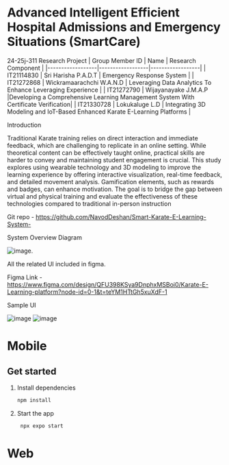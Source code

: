 # Advanced Intelligent Efficient Hospital Admissions and Emergency Situations (SmartCare)
24-25j-311 Research Project
| Group Member ID | Name  | Research Component |
|------------------|------------------|------------------|
| IT21114830  | Sri Harisha P.A.D.T     | Emergency Response System    |
| IT21272868    | Wickramaarachchi W.A.N.D    | Leveraging Data Analytics To Enhance Leveraging Experience    |
| IT21272790    | Wijayanayake J.M.A.P    |Developing a Comprehensive Learning Management System With Certificate Verification|
| IT21330728    | Lokukaluge L.D    | Integrating 3D Modeling and IoT-Based  Enhanced Karate E-Learning Platforms    |

Introduction

Traditional Karate training relies on direct interaction and immediate feedback, which are challenging to replicate in an online setting.
While theoretical content can be effectively taught online, practical skills are harder to convey and maintaining student engagement is crucial. 
This study explores using wearable technology and 3D modeling to improve the learning experience by offering interactive visualization, real-time feedback, and detailed movement analysis. 
Gamification elements, such as rewards and badges, can enhance motivation. 
The goal is to bridge the gap between virtual and physical training and evaluate the effectiveness of these technologies compared to traditional in-person instruction

Git repo - https://github.com/NavodDeshan/Smart-Karate-E-Learning-System-

System Overview Diagram 

![image](UI/SystemoverviewDiagram.png).


All the related UI included in figma.

Figma Link - https://www.figma.com/design/QFU398KSya9DnphxMSBoi0/Karate-E-Learning-platform?node-id=0-1&t=teYM1HTtGh5xuXdF-1

Sample UI

![image](UI/figmaUi1.png)
![image](UI/figmaui3.png)

# Mobile


## Get started

1. Install dependencies

   ```bash
   npm install
   ```

2. Start the app

   ```bash
    npx expo start
   ```
   
  # Web
   

